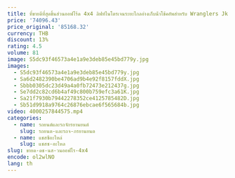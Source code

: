 ```yaml
---
title: ที่ขายดีที่สุดชิ้นส่วนออฟโร้ด 4x4 ลิฟท์ไนโตรเจนระยะไกลอ่างเก็บน้ําโช้คอัพสําหรับ Wranglers Jk Suspension
price: '74096.43'
price_original: '85168.32'
currency: THB
discount: 13%
rating: 4.5
volume: 81
image: S5dc93f46573a4e1a9e3deb85e45bd779y.jpg
images:
  - S5dc93f46573a4e1a9e3deb85e45bd779y.jpg
  - Sa6d2482390be4706ad9b4e92f8157fddX.jpg
  - Sbbb0305dc23d49a4a0fb72473e212437g.jpg
  - Se7dd2c82cd6b4af49c800b759efc3a61K.jpg
  - Sa21f7930b79442278352ce4125785482D.jpg
  - Sb51d9918a9764c26876ebcae6f565684b.jpg
video: 4000257844575.mp4
categories:
  - name: รถยนต์และรถจักรยานยนต์
    slug: รถยนต-และรถจ-กรยานยนต
  - name: แชสซีอะไหล่
    slug: แชสซ-อะไหล
slug: ขายด-ดช-นส-วนออฟโร-4x4
encode: ol2wlNO
lang: th
---
```

  